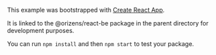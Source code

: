 This example was bootstrapped with [Create React App](https://github.com/facebook/create-react-app).

It is linked to the @orizens/react-be package in the parent directory for development purposes.

You can run `npm install` and then `npm start` to test your package.
